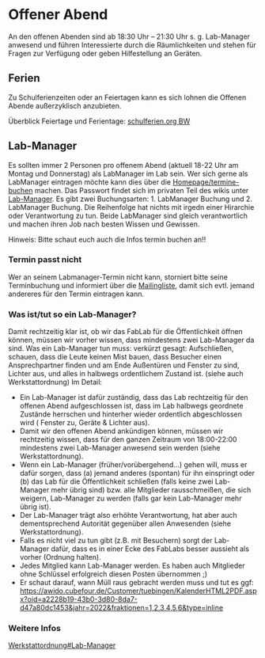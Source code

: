 # Offener Abend

An den offenen Abenden sind ab 18:30 Uhr – 21:30 Uhr s. g. Lab-Manager anwesend und führen Interessierte durch die Räumlichkeiten und stehen für Fragen zur Verfügung oder geben Hilfestellung an Geräten.

## Ferien

Zu Schulferienzeiten oder an Feiertagen kann es sich lohnen die Offenen Abende außerzyklisch anzubieten.

Überblick Feiertage und Ferientage: [schulferien.org BW](https://www.schulferien.org/Kalender_mit_Ferien/Baden_Wuerttemberg.html)

## Lab-Manager

Es sollten immer 2 Personen pro offenem Abend (aktuell 18-22 Uhr am Montag und Donnerstag) als LabManager im Lab sein. Wer sich gerne als LabManager eintragen möchte kann dies über die [Homepage/termine-buchen](https://www.fablab-neckar-alb.org/termine-buchen/) machen. Das Passwort findet sich im privaten Teil des wikis unter [Lab-Manager](https://wiki.fablab-neckar-alb.org/doku.php?id=termine:labmanger). Es gibt zwei Buchungsarten: 1. LabManager Buchung und 2. LabManager Buchung. Die Reihenfolge hat nichts mit irgedn einer Hirarchie oder Verantwortung zu tun. Beide LabManager sind gleich verantwortlich und machen ihren Job nach besten Wissen und Gewissen.

Hinweis: Bitte schaut euch auch die Infos termin buchen an!!

### Termin passt nicht

Wer an seinem Labmanager-Termin nicht kann, storniert bitte seine Terminbuchung und informiert über die [Mailingliste](mailto:fablab-interna@fablab-neckar-alb.org?subject=Labmanager%20Ersatz%20gesucht), damit sich evtl. jemand andereres für den Termin eintragen kann.

### Was ist/tut so ein Lab-Manager?

Damit rechtzeitig klar ist, ob wir das FabLab für die Öffentlichkeit öffnen können, müssen wir vorher wissen, dass mindestens zwei Lab-Manager da sind.
Was ein Lab-Manager tun muss: verkürzt gesagt: Aufschließen, schauen, dass die Leute keinen Mist bauen, dass Besucher einen Ansprechpartner finden und am Ende Außentüren und Fenster zu sind, Lichter aus, und alles in halbwegs ordentlichem Zustand ist. (siehe auch Werkstattordnung)
Im Detail:

* Ein Lab-Manager ist dafür zuständig, dass das Lab rechtzeitig für den offenen Abend aufgeschlossen ist, dass im Lab halbwegs geordnete Zustände herrschen und hinterher wieder ordentlich abgeschlossen wird ( Fenster zu, Geräte & Lichter aus).
* Damit wir den offenen Abend ankündigen können, müssen wir rechtzeitig wissen, dass für den ganzen Zeitraum von 18:00-22:00 mindestens zwei Lab-Manager anwesend sein werden (siehe Werkstattordnung).
* Wenn ein Lab-Manager (früher/vorübergehend…) gehen will, muss er dafür sorgen, dass (a) jemand anderes (spontan) für ihn einspringt oder (b) das Lab für die Öffentlichkeit schließen (falls keine zwei Lab-Manager mehr übrig sind) bzw. alle Mitglieder rausschmeißen, die sich weigern, Lab-Manager zu werden (falls gar kein Lab-Manager mehr übrig ist).
* Der Lab-Manager trägt also erhöhte Verantwortung, hat aber auch dementsprechend Autorität gegenüber allen Anwesenden (siehe Werkstattordnung).
* Falls es nicht viel zu tun gibt (z.B. mit Besuchern) sorgt der Lab-Manager dafür, dass es in einer Ecke des FabLabs besser aussieht als vorher (Ordnung halten).
* Jedes Mitglied kann Lab-Manager werden. Es haben auch Mitglieder ohne Schlüssel erfolgreich diesen Posten übernommen ;)
* Er schaut darauf, wann Müll raus gebracht werden muss und tut es ggf: https://awido.cubefour.de/Customer/tuebingen/KalenderHTML2PDF.aspx?oid=a2228b19-43b0-3d80-8da7-d47a80dc1453&jahr=2022&fraktionen=1,2,3,4,5,6&type=inline

### Weitere Infos

[Werkstattordnung#Lab-Manager](https://wiki.fablab-neckar-alb.org/doku.php?id=raum:ordnung#lab-manager)
